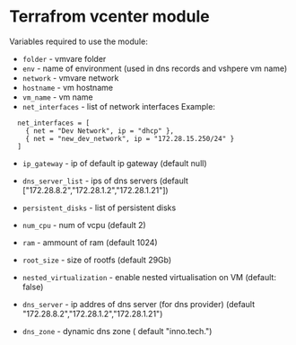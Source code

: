 Terrafrom vcenter module
=========================

Variables required to use the module:
- `folder` - vmvare folder
- `env` - name of environment (used in dns records and vshpere vm name)
- `network` - vmvare network
- `hostname` - vm hostname
- `vm_name` - vm name
- `net_interfaces` - list of network interfaces
Example:
```
  net_interfaces = [
    { net = "Dev Network", ip = "dhcp" },
    { net = "new_dev_network", ip = "172.28.15.250/24" }
  ]
```
- `ip_gateway` - ip of default ip gateway (default null)
- `dns_server_list` - ips of dns servers (default ["172.28.8.2","172.28.1.2","172.28.1.21"])
- `persistent_disks` - list of persistent disks
- `num_cpu` - num of vcpu (default 2)
- `ram` - ammount of ram (default 1024)
- `root_size` - size of rootfs (default 29Gb)
- `nested_virtualization` - enable nested virtualisation on VM (default: false)


- `dns_server` - ip addres of dns server (for dns provider) (default "172.28.8.2","172.28.1.2","172.28.1.21")
- `dns_zone` - dynamic dns zone ( default "inno.tech.")
